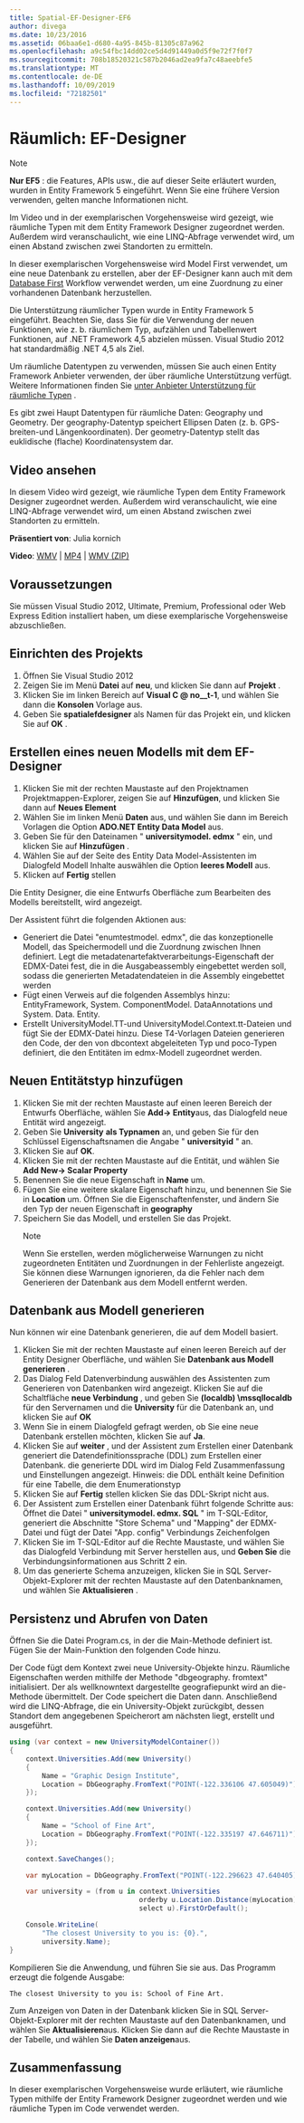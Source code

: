 ```yaml
---
title: Spatial-EF-Designer-EF6
author: divega
ms.date: 10/23/2016
ms.assetid: 06baa6e1-d680-4a95-845b-81305c87a962
ms.openlocfilehash: a9c54fbc14dd02ce5d4d91449a0d5f9e72f7f0f7
ms.sourcegitcommit: 708b18520321c587b2046ad2ea9fa7c48aeebfe5
ms.translationtype: MT
ms.contentlocale: de-DE
ms.lasthandoff: 10/09/2019
ms.locfileid: "72182501"
---
```

# <a name="spatial---ef-designer"></a>Räumlich: EF-Designer
> [!NOTE]
> **Nur EF5** : die Features, APIs usw., die auf dieser Seite erläutert wurden, wurden in Entity Framework 5 eingeführt. Wenn Sie eine frühere Version verwenden, gelten manche Informationen nicht.

Im Video und in der exemplarischen Vorgehensweise wird gezeigt, wie räumliche Typen mit dem Entity Framework Designer zugeordnet werden. Außerdem wird veranschaulicht, wie eine LINQ-Abfrage verwendet wird, um einen Abstand zwischen zwei Standorten zu ermitteln.

In dieser exemplarischen Vorgehensweise wird Model First verwendet, um eine neue Datenbank zu erstellen, aber der EF-Designer kann auch mit dem [Database First](~/ef6/modeling/designer/workflows/database-first.md) Workflow verwendet werden, um eine Zuordnung zu einer vorhandenen Datenbank herzustellen.

Die Unterstützung räumlicher Typen wurde in Entity Framework 5 eingeführt. Beachten Sie, dass Sie für die Verwendung der neuen Funktionen, wie z. b. räumlichem Typ, aufzählen und Tabellenwert Funktionen, auf .NET Framework 4,5 abzielen müssen. Visual Studio 2012 hat standardmäßig .NET 4,5 als Ziel.

Um räumliche Datentypen zu verwenden, müssen Sie auch einen Entity Framework Anbieter verwenden, der über räumliche Unterstützung verfügt. Weitere Informationen finden Sie [unter Anbieter Unterstützung für räumliche Typen](~/ef6/fundamentals/providers/spatial-support.md) .

Es gibt zwei Haupt Datentypen für räumliche Daten: Geography und Geometry. Der geography-Datentyp speichert Ellipsen Daten (z. b. GPS-breiten-und Längenkoordinaten). Der geometry-Datentyp stellt das euklidische (flache) Koordinatensystem dar.

## <a name="watch-the-video"></a>Video ansehen
In diesem Video wird gezeigt, wie räumliche Typen dem Entity Framework Designer zugeordnet werden. Außerdem wird veranschaulicht, wie eine LINQ-Abfrage verwendet wird, um einen Abstand zwischen zwei Standorten zu ermitteln.

**Präsentiert von**: Julia kornich

**Video**: [WMV](https://download.microsoft.com/download/E/C/9/EC9E6547-8983-4C1F-A919-D33210E4B213/HDI-ITPro-MSDN-winvideo-spatialwithdesigner.wmv) | [MP4](https://download.microsoft.com/download/E/C/9/EC9E6547-8983-4C1F-A919-D33210E4B213/HDI-ITPro-MSDN-mp4video-spatialwithdesigner.m4v) | [WMV (ZIP)](https://download.microsoft.com/download/E/C/9/EC9E6547-8983-4C1F-A919-D33210E4B213/HDI-ITPro-MSDN-winvideo-spatialwithdesigner.zip)

## <a name="pre-requisites"></a>Voraussetzungen

Sie müssen Visual Studio 2012, Ultimate, Premium, Professional oder Web Express Edition installiert haben, um diese exemplarische Vorgehensweise abzuschließen.

## <a name="set-up-the-project"></a>Einrichten des Projekts

1.  Öffnen Sie Visual Studio 2012
2.  Zeigen Sie im Menü **Datei** auf **neu**, und klicken Sie dann auf **Projekt** .
3.  Klicken Sie im linken Bereich auf **Visual C @ no__t-1**, und wählen Sie dann die **Konsolen** Vorlage aus.
4.  Geben Sie **spatialefdesigner** als Namen für das Projekt ein, und klicken Sie auf **OK** .

## <a name="create-a-new-model-using-the-ef-designer"></a>Erstellen eines neuen Modells mit dem EF-Designer

1.  Klicken Sie mit der rechten Maustaste auf den Projektnamen Projektmappen-Explorer, zeigen Sie auf **Hinzufügen**, und klicken Sie dann auf **Neues Element**
2.  Wählen Sie im linken Menü **Daten** aus, und wählen Sie dann im Bereich Vorlagen die Option **ADO.NET Entity Data Model** aus.
3.  Geben Sie für den Dateinamen " **universitymodel. edmx** " ein, und klicken Sie auf **Hinzufügen** .
4.  Wählen Sie auf der Seite des Entity Data Model-Assistenten im Dialogfeld Modell Inhalte auswählen die Option **leeres Modell** aus.
5.  Klicken auf **Fertig** stellen

Die Entity Designer, die eine Entwurfs Oberfläche zum Bearbeiten des Modells bereitstellt, wird angezeigt.

Der Assistent führt die folgenden Aktionen aus:

-   Generiert die Datei "enumtestmodel. edmx", die das konzeptionelle Modell, das Speichermodell und die Zuordnung zwischen Ihnen definiert. Legt die metadatenartefaktverarbeitungs-Eigenschaft der EDMX-Datei fest, die in die Ausgabeassembly eingebettet werden soll, sodass die generierten Metadatendateien in die Assembly eingebettet werden
-   Fügt einen Verweis auf die folgenden Assemblys hinzu: EntityFramework, System. ComponentModel. DataAnnotations und System. Data. Entity.
-   Erstellt UniversityModel.TT-und UniversityModel.Context.tt-Dateien und fügt Sie der EDMX-Datei hinzu. Diese T4-Vorlagen Dateien generieren den Code, der den von dbcontext abgeleiteten Typ und poco-Typen definiert, die den Entitäten im edmx-Modell zugeordnet werden.

## <a name="add-a-new-entity-type"></a>Neuen Entitätstyp hinzufügen

1.  Klicken Sie mit der rechten Maustaste auf einen leeren Bereich der Entwurfs Oberfläche, wählen Sie **Add-&gt; Entity**aus, das Dialogfeld neue Entität wird angezeigt.
2.  Geben Sie **University** **als Typnamen** an, und geben Sie für den Schlüssel Eigenschaftsnamen die Angabe " **universityid** " an.
3.  Klicken Sie auf **OK**.
4.  Klicken Sie mit der rechten Maustaste auf die Entität, und wählen Sie **Add New-&gt; Scalar Property**
5.  Benennen Sie die neue Eigenschaft in **Name** um.
6.  Fügen Sie eine weitere skalare Eigenschaft hinzu, und benennen Sie Sie in **Location** um. Öffnen Sie die Eigenschaftenfenster, und ändern Sie den Typ der neuen Eigenschaft in **geography**
7.  Speichern Sie das Modell, und erstellen Sie das Projekt.
    > [!NOTE]
    > Wenn Sie erstellen, werden möglicherweise Warnungen zu nicht zugeordneten Entitäten und Zuordnungen in der Fehlerliste angezeigt. Sie können diese Warnungen ignorieren, da die Fehler nach dem Generieren der Datenbank aus dem Modell entfernt werden.

## <a name="generate-database-from-model"></a>Datenbank aus Modell generieren

Nun können wir eine Datenbank generieren, die auf dem Modell basiert.

1.  Klicken Sie mit der rechten Maustaste auf einen leeren Bereich auf der Entity Designer Oberfläche, und wählen Sie **Datenbank aus Modell generieren** .
2.  Das Dialog Feld Datenverbindung auswählen des Assistenten zum Generieren von Datenbanken wird angezeigt. Klicken Sie auf die Schaltfläche **neue Verbindung** , und geben Sie **(localdb) \\mssqllocaldb** für den Servernamen und die **University** für die Datenbank an, und klicken Sie auf **OK**
3.  Wenn Sie in einem Dialogfeld gefragt werden, ob Sie eine neue Datenbank erstellen möchten, klicken Sie auf **Ja**.
4.  Klicken Sie auf **weiter** , und der Assistent zum Erstellen einer Datenbank generiert die Datendefinitionssprache (DDL) zum Erstellen einer Datenbank. die generierte DDL wird im Dialog Feld Zusammenfassung und Einstellungen angezeigt. Hinweis: die DDL enthält keine Definition für eine Tabelle, die dem Enumerationstyp
5.  Klicken Sie auf **Fertig** stellen klicken Sie das DDL-Skript nicht aus.
6.  Der Assistent zum Erstellen einer Datenbank führt folgende Schritte aus: Öffnet die Datei " **universitymodel. edmx. SQL** " im T-SQL-Editor, generiert die Abschnitte "Store Schema" und "Mapping" der EDMX-Datei und fügt der Datei "App. config" Verbindungs Zeichenfolgen
7.  Klicken Sie im T-SQL-Editor auf die Rechte Maustaste, und wählen Sie das Dialogfeld Verbindung mit Server herstellen aus, und **Geben Sie** die Verbindungsinformationen aus Schritt 2 ein.
8.  Um das generierte Schema anzuzeigen, klicken Sie in SQL Server-Objekt-Explorer mit der rechten Maustaste auf den Datenbanknamen, und wählen Sie **Aktualisieren** .

## <a name="persist-and-retrieve-data"></a>Persistenz und Abrufen von Daten

Öffnen Sie die Datei Program.cs, in der die Main-Methode definiert ist. Fügen Sie der Main-Funktion den folgenden Code hinzu.

Der Code fügt dem Kontext zwei neue University-Objekte hinzu. Räumliche Eigenschaften werden mithilfe der Methode "dbgeography. fromtext" initialisiert. Der als wellknowntext dargestellte geografiepunkt wird an die-Methode übermittelt. Der Code speichert die Daten dann. Anschließend wird die LINQ-Abfrage, die ein University-Objekt zurückgibt, dessen Standort dem angegebenen Speicherort am nächsten liegt, erstellt und ausgeführt.

``` csharp
using (var context = new UniversityModelContainer())
{
    context.Universities.Add(new University()
    {
        Name = "Graphic Design Institute",
        Location = DbGeography.FromText("POINT(-122.336106 47.605049)"),
    });

    context.Universities.Add(new University()
    {
        Name = "School of Fine Art",
        Location = DbGeography.FromText("POINT(-122.335197 47.646711)"),
    });

    context.SaveChanges();

    var myLocation = DbGeography.FromText("POINT(-122.296623 47.640405)");

    var university = (from u in context.Universities
                                orderby u.Location.Distance(myLocation)
                                select u).FirstOrDefault();

    Console.WriteLine(
        "The closest University to you is: {0}.",
        university.Name);
}
```

Kompilieren Sie die Anwendung, und führen Sie sie aus. Das Programm erzeugt die folgende Ausgabe:

```console
The closest University to you is: School of Fine Art.
```

Zum Anzeigen von Daten in der Datenbank klicken Sie in SQL Server-Objekt-Explorer mit der rechten Maustaste auf den Datenbanknamen, und wählen Sie **Aktualisieren**aus. Klicken Sie dann auf die Rechte Maustaste in der Tabelle, und wählen Sie **Daten anzeigen**aus.

## <a name="summary"></a>Zusammenfassung

In dieser exemplarischen Vorgehensweise wurde erläutert, wie räumliche Typen mithilfe der Entity Framework Designer zugeordnet werden und wie räumliche Typen im Code verwendet werden. 
